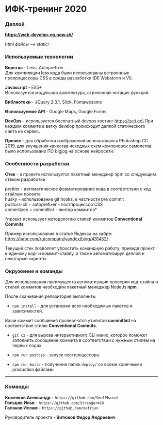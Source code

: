 # ИФК-тренинг 2020

### Деплой
**https://web-develop-cg.now.sh/**

*html файлы --> static/*

### Используемые технологии

**Верстка** - Less, Autoprefixer\
Для компиляции less кода были использованы встроенные препроцессоры CSS в среды разработки IDE Webstorm и VS.

**Javascript** - ES5+\
Используется модульная архитектура, стрелочная нотация функций.

**Библиотеки** - JQuery 2.3.1, Slick, Fontawesome

**Используемое API** - Google Maps, Google Forms

**DevOps** - используется бесплатный devops хостинг https://zeit.co\
При каждом коммите в ветку develop происходит деплой статического сайта на сервис.

**Прочее** - для обработки изображений использовался Photoshop CC 2019, для улучшения качества исходных
схем компоновок самолетов было использовано ПО bigjpg на основе нейросети. 

### Особенности разработки

**Стек** - в проекте используется пакетный менеджер npm со следующим стеком разработки:

prettier - автоматическое форматирование кода в соответствии с код стайлом проекта\
husky - использование git hooks, в частности pre commit\
postcss-cli + autoprefixer - постпроцессор CSS\
commitizen + commitlint - линтер коммитов*

*проект использует методологию стилей коммитов **Conventional Commits**

Пример использования в статье Яндекса на хабре:
https://habr.com/ru/company/yandex/blog/431432/

Текущий стек позволяет упростить командную работу, приведя проект к единому код- и коммит-стайлу, а
также автоматизируя деплой и некоторые скрипты.

### Окружение и команды

Для использования преимуществ автоматизации проверки код-стайла и стилей
коммитов необходим пакетный менеджер NodeJs **npm**.

После скачивания репозитория выполнить:

- `npm install` - для установки всех необходимых пакетов и зависимостей.

Ваши коммит сообщения проверяются утилитой **commitlint** на соответствие стилю **Conventional Commits**.

- `git cz` - для вызова интерактивного CLI меню, которое поможет заполнить сообщение
коммита в соответствии с нужным стилем на первых порах.

- `npm run postcss` - запуск постпроцессора.

- `npm run build` - получение папки `deploy/` со всеми конечными production файлами

-----------------------------
### Команда:
**Косенков Александр** - `https://github.com/SoulPhazed`\
**Гольцов Илья** - `https://github.com/Stranger488`\
**Гасанов Ислам** - `https://github.com/mafrien`

Руководитель проекта - **Витюков Федор Андреевич**
